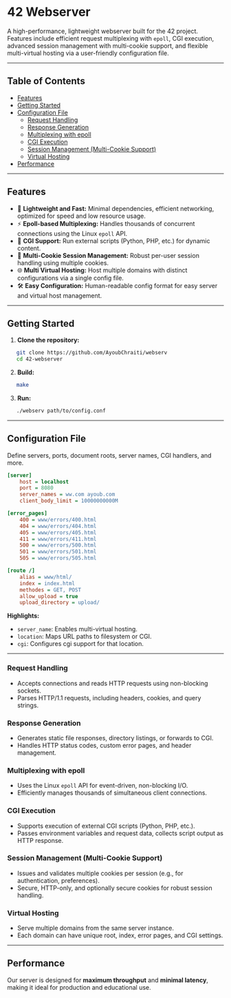 # 42 Webserver

A high-performance, lightweight webserver built for the 42 project.  
Features include efficient request multiplexing with `epoll`, CGI execution, advanced session management with multi-cookie support, and flexible multi-virtual hosting via a user-friendly configuration file.

---

## Table of Contents

- [Features](#features)
- [Getting Started](#getting-started)
- [Configuration File](#configuration-file)
  - [Request Handling](#request-handling)
  - [Response Generation](#response-generation)
  - [Multiplexing with epoll](#multiplexing-with-epoll)
  - [CGI Execution](#cgi-execution)
  - [Session Management (Multi-Cookie Support)](#session-management-multi-cookie-support)
  - [Virtual Hosting](#virtual-hosting)
- [Performance](#performance)

---

## Features

- 🚀 **Lightweight and Fast:** Minimal dependencies, efficient networking, optimized for speed and low resource usage.
- ⚡ **Epoll-based Multiplexing:** Handles thousands of concurrent connections using the Linux `epoll` API.
- 🔌 **CGI Support:** Run external scripts (Python, PHP, etc.) for dynamic content.
- 🍪 **Multi-Cookie Session Management:** Robust per-user session handling using multiple cookies.
- 🌐 **Multi Virtual Hosting:** Host multiple domains with distinct configurations via a single config file.
- 🛠️ **Easy Configuration:** Human-readable config format for easy server and virtual host management.

---

## Getting Started

1. **Clone the repository:**
```bash
   git clone https://github.com/AyoubChraiti/webserv
   cd 42-webserver
```

2. **Build:**
```bash
   make
```

3. **Run:**
```bash
   ./webserv path/to/config.conf
```

---

## Configuration File

Define servers, ports, document roots, server names, CGI handlers, and more.

``` INI
[server]
    host = localhost
    port = 8080
    server_names = ww.com ayoub.com 
    client_body_limit = 10000000000M

[error_pages]
    400 = www/errors/400.html
    404 = www/errors/404.html
    405 = www/errors/405.html
    411 = www/errors/411.html
    500 = www/errors/500.html
    501 = www/errors/501.html
    505 = www/errors/505.html

[route /]
    alias = www/html/
    index = index.html
    methodes = GET, POST
    allow_upload = true
    upload_directory = upload/

```

**Highlights:**
- `server_name`: Enables multi-virtual hosting.
- `location`: Maps URL paths to filesystem or CGI.
- `cgi`: Configures cgi support for that location.

---

### Request Handling

- Accepts connections and reads HTTP requests using non-blocking sockets.
- Parses HTTP/1.1 requests, including headers, cookies, and query strings.

### Response Generation

- Generates static file responses, directory listings, or forwards to CGI.
- Handles HTTP status codes, custom error pages, and header management.

### Multiplexing with epoll

- Uses the Linux `epoll` API for event-driven, non-blocking I/O.
- Efficiently manages thousands of simultaneous client connections.

### CGI Execution

- Supports execution of external CGI scripts (Python, PHP, etc.).
- Passes environment variables and request data, collects script output as HTTP response.

### Session Management (Multi-Cookie Support)

- Issues and validates multiple cookies per session (e.g., for authentication, preferences).
- Secure, HTTP-only, and optionally secure cookies for robust session handling.

### Virtual Hosting

- Serve multiple domains from the same server instance.
- Each domain can have unique root, index, error pages, and CGI settings.

---

## Performance

Our server is designed for **maximum throughput** and **minimal latency**, making it ideal for production and educational use.
